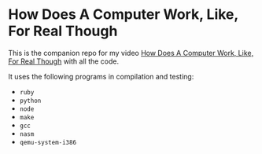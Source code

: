 # How Does A Computer Work, Like, For Real Though

This is the companion repo for my video [How Does A Computer Work, Like, For Real Though](https://youtu.be/TTMHGgXgfGI) with all the code.

It uses the following programs in compilation and testing:
* `ruby`
* `python`
* `node`
* `make`
* `gcc`
* `nasm`
* `qemu-system-i386`
